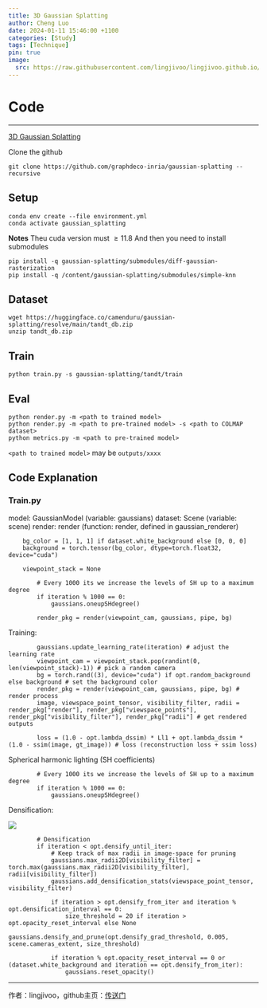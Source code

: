 ```yaml
---
title: 3D Gaussian Splatting
author: Cheng Luo
date: 2024-01-11 15:46:00 +1100
categories: [Study]
tags: [Technique]
pin: true
image:
  src: https://raw.githubusercontent.com/lingjivoo/lingjivoo.github.io/master/_posts/2024-1-11-3D-Gaussian-Splatting.assets/overview.png
---
```



# Code 
***

[3D Gaussian Splatting](https://github.com/graphdeco-inria/gaussian-splatting)

Clone the github
```
git clone https://github.com/graphdeco-inria/gaussian-splatting --recursive
```

## Setup
```
conda env create --file environment.yml
conda activate gaussian_splatting
```

**Notes**
Theu cuda version must $\geq 11.8$
And then you need to install submodules

```
pip install -q gaussian-splatting/submodules/diff-gaussian-rasterization
pip install -q /content/gaussian-splatting/submodules/simple-knn
```
## Dataset
```
wget https://huggingface.co/camenduru/gaussian-splatting/resolve/main/tandt_db.zip
unzip tandt_db.zip
```

## Train
```
python train.py -s gaussian-splatting/tandt/train
```


## Eval
```
python render.py -m <path to trained model> 
python render.py -m <path to pre-trained model> -s <path to COLMAP dataset>
python metrics.py -m <path to pre-trained model>
```

``` <path to trained model> ``` may be ```outputs/xxxx```


## Code Explanation

### Train.py
model: GaussianModel (variable: gaussians)
dataset: Scene (variable: scene)
render: render (function: render, defined in gaussian_renderer)

```
    bg_color = [1, 1, 1] if dataset.white_background else [0, 0, 0]
    background = torch.tensor(bg_color, dtype=torch.float32, device="cuda")
```

```
    viewpoint_stack = None
```

```
        # Every 1000 its we increase the levels of SH up to a maximum degree
        if iteration % 1000 == 0:
            gaussians.oneupSHdegree()
```

```
        render_pkg = render(viewpoint_cam, gaussians, pipe, bg)
```


Training:

```
        gaussians.update_learning_rate(iteration) # adjust the learning rate
        viewpoint_cam = viewpoint_stack.pop(randint(0, len(viewpoint_stack)-1)) # pick a random camera
        bg = torch.rand((3), device="cuda") if opt.random_background else background # set the background color
        render_pkg = render(viewpoint_cam, gaussians, pipe, bg) # render process
        image, viewspace_point_tensor, visibility_filter, radii = render_pkg["render"], render_pkg["viewspace_points"], render_pkg["visibility_filter"], render_pkg["radii"] # get rendered outputs

        loss = (1.0 - opt.lambda_dssim) * Ll1 + opt.lambda_dssim * (1.0 - ssim(image, gt_image)) # loss (reconstruction loss + ssim loss)

```


Spherical harmonic lighting (SH coefficients)

```
        # Every 1000 its we increase the levels of SH up to a maximum degree
        if iteration % 1000 == 0:
            gaussians.oneupSHdegree()
```


Densification: 

![](https://raw.githubusercontent.com/lingjivoo/lingjivoo.github.io/master/_posts/2024-1-11-3D-Gaussian-Splatting.assets/Densification.png)

```
        # Densification
        if iteration < opt.densify_until_iter:
            # Keep track of max radii in image-space for pruning
            gaussians.max_radii2D[visibility_filter] = torch.max(gaussians.max_radii2D[visibility_filter], radii[visibility_filter])
            gaussians.add_densification_stats(viewspace_point_tensor, visibility_filter)

            if iteration > opt.densify_from_iter and iteration % opt.densification_interval == 0:
                size_threshold = 20 if iteration > opt.opacity_reset_interval else None
                gaussians.densify_and_prune(opt.densify_grad_threshold, 0.005, scene.cameras_extent, size_threshold)
            
            if iteration % opt.opacity_reset_interval == 0 or (dataset.white_background and iteration == opt.densify_from_iter):
                gaussians.reset_opacity()
```

---

作者：lingjivoo，github主页：[传送门](https://github.com/lingjivoo)
